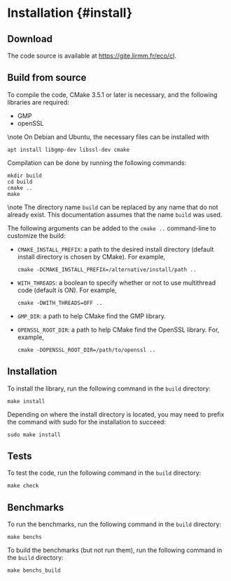 # Installation {#install}

## Download

The code source is available at https://gite.lirmm.fr/eco/cl.

## Build from source

To compile the code, CMake 3.5.1 or later is necessary, and the following
libraries are required:
  - GMP
  - openSSL

\note On Debian and Ubuntu, the necessary files can be installed with

    apt install libgmp-dev libssl-dev cmake


Compilation can be done by running the following commands:

    mkdir build
    cd build
    cmake ..
    make

\note The directory name `build` can be replaced by any name that do not already
exist. This documentation assumes that the name `build` was used.

The following arguments can be added to the `cmake ..` command-line to customize
the build:

  - `CMAKE_INSTALL_PREFIX`: a path to the desired install directory (default
    install directory is chosen by CMake). For example,
    ```
    cmake -DCMAKE_INSTALL_PREFIX=/alternative/install/path ..
    ```
  
  - `WITH_THREADS`: a boolean to specify whether or not to use multithread code
    (default is ON). For example, 
    ```
    cmake -DWITH_THREADS=OFF ..
    ```
  - `GMP_DIR`: a path to help CMake find the GMP library.

  - `OPENSSL_ROOT_DIR`: a path to help CMake find the OpenSSL library. For,
    example,
    ```
    cmake -DOPENSSL_ROOT_DIR=/path/to/openssl ..
    ```

## Installation

To install the library, run the following command in the `build` directory:

    make install


Depending on where the install directory is located, you may need to prefix the
command with sudo for the installation to succeed:

    sudo make install


## Tests

To test the code, run the following command in the `build` directory:

    make check

## Benchmarks

To run the benchmarks, run the following command in the `build` directory:

    make benchs


To build the benchmarks (but not run them), run the following command in the
`build` directory:

    make benchs_build

